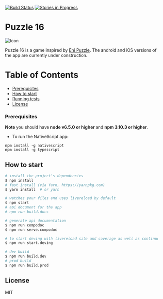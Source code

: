 [![Build Status](https://travis-ci.org/bradyhouse/15.svg?branch=master)](https://travis-ci.org/bradyhouse/16) 
[![Stories in Progress](https://badge.waffle.io/bradyhouse/16.svg?label=in%20progress&title=Stories%20In%20Progress)](http://waffle.io/bradyhouse/16)

Puzzle 16
======

![Icon](http://i.imgur.com/COJkHV6.png)

Puzzle 16 is a game inspired by [Eni Puzzle](http://www.enipuzzles.com/). The android and iOS versions of the
app are currently under construction.

# Table of Contents

- [Prerequisites](#prerequisites)
- [How to start](#how-to-start)
- [Running tests](#running-tests)
- [License](#license)

### Prerequisites

**Note** you should have **node v6.5.0 or higher** and **npm 3.10.3 or higher**.

* To run the NativeScript app:

```
npm install -g nativescript
npm install -g typescript
```

## How to start

```bash
# install the project's dependencies
$ npm install
# fast install (via Yarn, https://yarnpkg.com)
$ yarn install  # or yarn

# watches your files and uses livereload by default
$ npm start
# api document for the app
# npm run build.docs

# generate api documentation
$ npm run compodoc
$ npm run serve.compodoc

# to start deving with livereload site and coverage as well as continuous testing
$ npm run start.deving

# dev build
$ npm run build.dev
# prod build
$ npm run build.prod
```

## License

MIT
